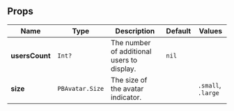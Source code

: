 ## Props
| Name         | Type           | Description                                   | Default | Values |
|--------------|----------------|-----------------------------------------------|---------|--------|
| **usersCount** | `Int?`       | The number of additional users to display.    | `nil`   |        |
| **size**       | `PBAvatar.Size` | The size of the avatar indicator.             |         | `.small`, `.large` |
